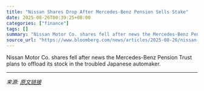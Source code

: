 ```yaml
---
title: "Nissan Shares Drop After Mercedes-Benz Pension Sells Stake"
date: 2025-08-26T00:39:25+08:00
categories: ["finance"]
tags: []
summary: "Nissan Motor Co. shares fell after news the Mercedes-Benz Pension Trust plans to offload its stock in the troubled Japanese automaker."
source_url: "https://www.bloomberg.com/news/articles/2025-08-26/nissan-shares-drop-after-mercedes-benz-pension-offloads-stake"
---
```


Nissan Motor Co. shares fell after news the Mercedes-Benz Pension Trust plans to offload its stock in the troubled Japanese automaker.

---

*来源: [原文链接](https://www.bloomberg.com/news/articles/2025-08-26/nissan-shares-drop-after-mercedes-benz-pension-offloads-stake)*
